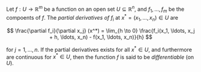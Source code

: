 Let $f: U \to \mathbb{R}^m$ be a function on an open set $U \subseteq \mathbb{R}^n$, and $f_1, \ldots, f_m$ be the compoents of $f$. The *partial derivatives of* $f_i$ at $x^* = (x_1, \ldots, x_n) \in U$ are 

$$
\frac{\partial f_i}{\partial x_j} (x^*) = \lim_{h \to 0} \frac{f_i(x_1, \ldots, x_j + h, \ldots, x_n) - f(x_1, \ldots, x_n)}{h}
$$

for $j = 1, \ldots, n$. If the partial derivatives exists for all $x^* \in U$, and furthermore are continuous for $x^* \in U$, then the function $f$ is said to be *differentiable* (on $U$).

